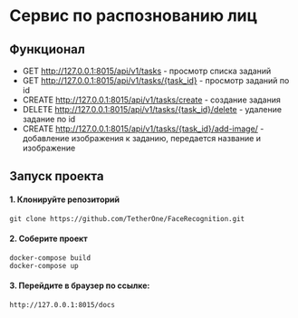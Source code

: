 # Сервис по распознованию лиц

## Функционал
- GET http://127.0.0.1:8015/api/v1/tasks - просмотр списка заданий
- GET http://127.0.0.1:8015/api/v1/tasks/{task_id} - просмотр заданий по id
- CREATE http://127.0.0.1:8015/api/v1/tasks/create - создание задания
- DELETE http://127.0.0.1:8015/api/v1/tasks/{task_id}/delete - удаление задание по id
- CREATE http://127.0.0.1:8015/api/v1/tasks/{task_id}/add-image/ - добавление изображения к заданию, передается название и изображение

## Запуск проекта
#### 1. Клонируйте репозиторий
```
git clone https://github.com/TetherOne/FaceRecognition.git
```
#### 2. Соберите проект
```
docker-compose build
docker-compose up
```
#### 3. Перейдите в браузер по ссылке:
```
http://127.0.0.1:8015/docs
```
